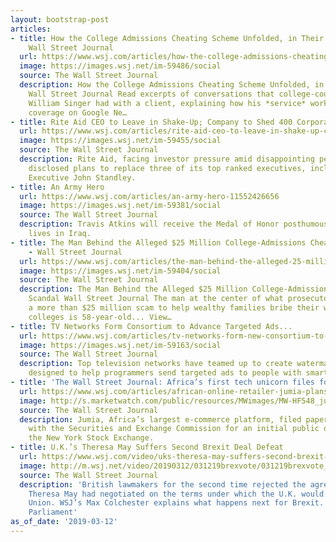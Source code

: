 ```yaml
---
layout: bootstrap-post
articles:
- title: How the College Admissions Cheating Scheme Unfolded, in Their Own Words -
    Wall Street Journal
  url: https://www.wsj.com/articles/how-the-college-admissions-cheating-scheme-unfolded-in-their-own-words-11552431344
  image: https://images.wsj.net/im-59486/social
  source: The Wall Street Journal
  description: How the College Admissions Cheating Scheme Unfolded, in Their Own Words
    Wall Street Journal Read excerpts of conversations that college-counseling consultant
    William Singer had with a client, explaining how his *service* works. View full
    coverage on Google Ne…
- title: Rite Aid CEO to Leave in Shake-Up; Company to Shed 400 Corporate Jobs
  url: https://www.wsj.com/articles/rite-aid-ceo-to-leave-in-shake-up-company-to-shed-400-corporate-jobs-11552428971
  image: https://images.wsj.net/im-59455/social
  source: The Wall Street Journal
  description: Rite Aid, facing investor pressure amid disappointing performance,
    disclosed plans to replace three of its top ranked executives, including Chief
    Executive John Standley.
- title: An Army Hero
  url: https://www.wsj.com/articles/an-army-hero-11552426656
  image: https://images.wsj.net/im-59381/social
  source: The Wall Street Journal
  description: Travis Atkins will receive the Medal of Honor posthumously for saving
    lives in Iraq.
- title: The Man Behind the Alleged $25 Million College-Admissions Cheating Scandal
    - Wall Street Journal
  url: https://www.wsj.com/articles/the-man-behind-the-alleged-25-million-college-admissions-cheating-scandal-11552422678
  image: https://images.wsj.net/im-59404/social
  source: The Wall Street Journal
  description: The Man Behind the Alleged $25 Million College-Admissions Cheating
    Scandal Wall Street Journal The man at the center of what prosecutors allege is
    a more than $25 million scam to help wealthy families bribe their way into elite
    colleges is 58-year-old... View…
- title: TV Networks Form Consortium to Advance Targeted Ads...
  url: https://www.wsj.com/articles/tv-networks-form-new-consortium-to-advance-targeted-advertising-11552384801
  image: https://images.wsj.net/im-59163/social
  source: The Wall Street Journal
  description: Top television networks have teamed up to create watermark technology
    designed to help programmers send targeted ads to people with smart TV sets.
- title: 'The Wall Street Journal: Africa’s first tech unicorn files for IPO on NYSE'
  url: https://www.wsj.com/articles/african-online-retailer-jumia-plans-ipo-in-the-u-s-11552419028
  image: http://s.marketwatch.com/public/resources/MWimages/MW-HF548_jumia0_ZG_20190312163902.jpg
  source: The Wall Street Journal
  description: Jumia, Africa’s largest e-commerce platform, filed paperwork Tuesday
    with the Securities and Exchange Commission for an initial public offering on
    the New York Stock Exchange.
- title: U.K.’s Theresa May Suffers Second Brexit Deal Defeat
  url: https://www.wsj.com/video/uks-theresa-may-suffers-second-brexit-deal-defeat/79B16CDB-BD79-4F21-B1FA-77CF1C4DDF4C.html
  image: http://m.wsj.net/video/20190312/031219brexvote/031219brexvote_1280x720.jpg
  source: The Wall Street Journal
  description: 'British lawmakers for the second time rejected the agreement that
    Theresa May had negotiated on the terms under which the U.K. would leave the European
    Union. WSJ’s Max Colchester explains what happens next for Brexit. Photo: U.K.
    Parliament'
as_of_date: '2019-03-12'
---
```



